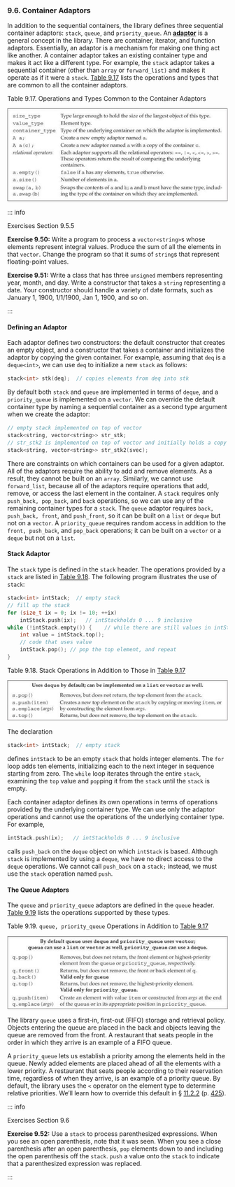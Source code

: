 <h3 id="filepos2426063">9.6. Container Adaptors</h3>
<Badge type="danger" text="Advanced" />
<p>In addition to the sequential containers, the library defines three sequential container adaptors: <code>stack</code>, <code>queue</code>, and <code>priority_queue</code>. An <strong><a href="096-defined_terms.html#filepos2444892" id="filepos2426582">adaptor</a></strong> is a general <a id="filepos2426656"></a>concept in the library. There are container, iterator, and function adaptors. Essentially, an adaptor is a mechanism for making one thing act like another. A container adaptor takes an existing container type and makes it act like a different type. For example, the <code>stack</code> adaptor takes a sequential container (other than <code>array</code> or <code>forward_list)</code> and makes it operate as if it were a <code>stack</code>. <a href="094-9.6._container_adaptors.html#filepos2427490">Table 9.17</a> lists the operations and types that are common to all the container adaptors.</p>
<p><a id="filepos2427490"></a>Table 9.17. Operations and Types Common to the Container Adaptors</p>
<img alt="Image" src="/images/00065.jpg"/>

::: info
<p>Exercises Section 9.5.5</p>
<p><strong>Exercise 9.50:</strong> Write a program to process a <code>vector&lt;string&gt;</code>s whose elements represent integral values. Produce the sum of all the elements in that <code>vector</code>. Change the program so that it sums of <code>string</code>s that represent floating-point values.</p>
<p><strong>Exercise 9.51:</strong> Write a class that has three <code>unsigned</code> members representing year, month, and day. Write a constructor that takes a <code>string</code> representing a date. Your constructor should handle a variety of date formats, such as January 1, 1900, 1/1/1900, Jan 1, 1900, and so on.</p>
:::

<h4>Defining an Adaptor</h4>
<p>Each adaptor defines two constructors: the default constructor that creates an empty object, and a constructor that takes a container and initializes the adaptor by copying the given container. For example, assuming that <code>deq</code> is a <code>deque&lt;int&gt;</code>, we can use <code>deq</code> to initialize a new <code>stack</code> as follows:</p>

```c++
stack<int> stk(deq);  // copies elements from deq into stk
```

<p>By default both <code>stack</code> and <code>queue</code> are implemented in terms of <code>deque</code>, and a <code>priority_queue</code> is implemented on a <code>vector</code>. We can override the default container type by naming a sequential container as a second type argument when we create the adaptor:</p>
<p><a id="filepos2430935"></a></p>

```c++
// empty stack implemented on top of vector
stack<string, vector<string>> str_stk;
// str_stk2 is implemented on top of vector and initially holds a copy of svec
stack<string, vector<string>> str_stk2(svec);
```

<p>There are constraints on which containers can be used for a given adaptor. All of the adaptors require the ability to add and remove elements. As a result, they cannot be built on an <code>array</code>. Similarly, we cannot use <code>forward_list</code>, because all of the adaptors require operations that add, remove, or access the last element in the container. A <code>stack</code> requires only <code>push_back, pop_back</code>, and <code>back</code> operations, so we can use any of the remaining container types for a <code>stack</code>. The <code>queue</code> adaptor requires <code>back, push_back, front</code>, and <code>push_front</code>, so it can be built on a <code>list</code> or <code>deque</code> but not on a <code>vector</code>. A <code>priority_queue</code> requires random access in addition to the <code>front, push_back</code>, and <code>pop_back</code> operations; it can be built on a <code>vector</code> or a <code>deque</code> but not on a <code>list</code>.</p>
<h4>Stack Adaptor</h4>
<p>The <code>stack</code> type is defined in the <code>stack</code> header. The operations provided by a <code>stack</code> are listed in <a href="094-9.6._container_adaptors.html#filepos2435976">Table 9.18</a>. The following program illustrates the use of <code>stack</code>:</p>

```c++
stack<int> intStack;  // empty stack
// fill up the stack
for (size_t ix = 0; ix != 10; ++ix)
    intStack.push(ix);   // intStackholds 0 ... 9 inclusive
while (!intStack.empty()) {    // while there are still values in intStack
    int value = intStack.top();
    // code that uses value
    intStack.pop(); // pop the top element, and repeat
}
```

<p><a id="filepos2435976"></a>Table 9.18. Stack Operations in Addition to Those in <a href="094-9.6._container_adaptors.html#filepos2427490">Table 9.17</a></p>
<img alt="Image" src="/images/00066.jpg"/>
<p>The declaration</p>

```c++
stack<int> intStack;  // empty stack
```

<p>defines <code>intStack</code> to be an empty <code>stack</code> that holds integer elements. The <code>for</code> loop adds ten elements, initializing each to the next integer in sequence starting from zero. The <code>while</code> loop iterates through the entire <code>stack</code>, examining the <code>top</code> value and <code>pop</code>ping it from the <code>stack</code> until the <code>stack</code> is empty.</p>
<p><a id="filepos2437640"></a>Each container adaptor defines its own operations in terms of operations provided by the underlying container type. We can use only the adaptor operations and cannot use the operations of the underlying container type. For example,</p>

```c++
intStack.push(ix);   // intStackholds 0 ... 9 inclusive
```

<p>calls <code>push_back</code> on the <code>deque</code> object on which <code>intStack</code> is based. Although <code>stack</code> is implemented by using a <code>deque</code>, we have no direct access to the <code>deque</code> operations. We cannot call <code>push_back</code> on a <code>stack;</code> instead, we must use the <code>stack</code> operation named <code>push</code>.</p>
<h4>The Queue Adaptors</h4>
<p>The <code>queue</code> and <code>priority_queue</code> adaptors are defined in the <code>queue</code> header. <a href="094-9.6._container_adaptors.html#filepos2439875">Table 9.19</a> lists the operations supported by these types.</p>
<p><a id="filepos2439875"></a>Table 9.19. <code>queue, priority_queue</code> Operations in Addition to <a href="094-9.6._container_adaptors.html#filepos2427490">Table 9.17</a></p>
<img alt="Image" src="/images/00067.jpg"/>
<p>The library <code>queue</code> uses a first-in, first-out (FIFO) storage and retrieval policy. Objects entering the queue are placed in the back and objects leaving the queue are removed from the front. A restaurant that seats people in the order in which they arrive is an example of a FIFO queue.</p>
<p>A <code>priority_queue</code> lets us establish a priority among the elements held in the queue. Newly added elements are placed ahead of all the elements with a lower priority. A restaurant that seats people according to their reservation time, regardless of when they arrive, is an example of a priority queue. By default, the library uses the <code>&lt;</code> operator on the element type to determine relative priorities. We’ll learn how to override this default in § <a href="108-11.2._overview_of_the_associative_containers.html#filepos2751456">11.2.2</a> (p. <a href="108-11.2._overview_of_the_associative_containers.html#filepos2751456">425</a>).</p>

::: info
<p>Exercises Section 9.6</p>
<p><strong>Exercise 9.52:</strong> Use a <code>stack</code> to process parenthesized expressions. When you see an open parenthesis, note that it was seen. When you see a close parenthesis after an open parenthesis, <code>pop</code> elements down to and including the open parenthesis off the <code>stack</code>. <code>push</code> a value onto the <code>stack</code> to indicate that a parenthesized expression was replaced.</p>
:::
